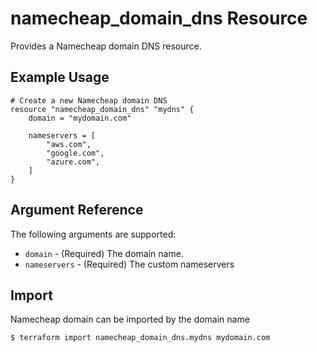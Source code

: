# namecheap_domain_dns Resource

Provides a Namecheap domain DNS resource.

## Example Usage

```hcl
# Create a new Namecheap domain DNS
resource "namecheap_domain_dns" "mydns" {
    domain = "mydomain.com"
    
    nameservers = [
        "aws.com",
        "google.com",
        "azure.com",
    ]
}
```

## Argument Reference

The following arguments are supported:

* `domain` - (Required) The domain name.
* `nameservers` - (Required) The custom nameservers

## Import

Namecheap domain can be imported by the domain name

```console
$ terraform import namecheap_domain_dns.mydns mydomain.com
```
